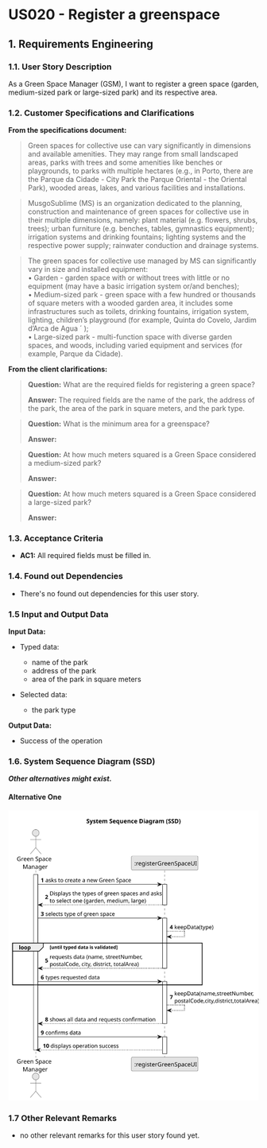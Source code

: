 # US020 - Register a greenspace


## 1. Requirements Engineering

### 1.1. User Story Description

As a Green Space Manager (GSM), I want to register a green
space (garden, medium-sized park or large-sized park) and its respective
area.

### 1.2. Customer Specifications and Clarifications 

**From the specifications document:**

> Green spaces for collective use can vary significantly in dimensions and
available amenities. They may range from small landscaped areas, parks
with trees and some amenities like benches or playgrounds, to parks with
multiple hectares (e.g., in Porto, there are the Parque da Cidade - City 
 Park the Parque Oriental - the Oriental Park), wooded areas, lakes, and various
 facilities and installations.

>MusgoSublime (MS) is an organization dedicated to the planning, construction and maintenance of green spaces for collective use in their multiple
  dimensions, namely: plant material (e.g. flowers, shrubs, trees); urban furniture (e.g. benches, tables, gymnastics equipment); irrigation systems and
  drinking fountains; lighting systems and the respective power supply; rainwater conduction and drainage systems.

> The green spaces for collective use managed by MS can significantly vary in
size and installed equipment: <br>
• Garden - garden space with or without trees with little or no equipment
(may have a basic irrigation system or/and benches);<br>
• Medium-sized park - green space with a few hundred or thousands of
square meters with a wooded garden area, it includes some infrastructures such as toilets, drinking fountains, irrigation system, lighting,
children’s playground (for example, Quinta do Covelo, Jardim d’Arca
de Agua ´ );<br>
• Large-sized park - multi-function space with diverse garden spaces, and
woods, including varied equipment and services (for example, Parque
da Cidade).


**From the client clarifications:**

> **Question:** What are the required fields for registering a green space?
>
> **Answer:**  The required fields are the name of the park, the address of the park, the area of the park in square meters, and the park type.

> **Question:** What is the minimum area for a greenspace?
>
> **Answer:** 

> **Question:** At how much meters squared is a Green Space considered a medium-sized park?
> 
> **Answer:** 

> **Question:** At how much meters squared is a Green Space considered a large-sized park?
> 
> **Answer:**

### 1.3. Acceptance Criteria

* **AC1:** All required fields must be filled in.

### 1.4. Found out Dependencies

* There's no found out dependencies for this user story.

### 1.5 Input and Output Data

**Input Data:**

* Typed data:
    * name of the park
    * address of the park
    * area of the park in square meters
	
* Selected data:
    * the park type

**Output Data:**

* Success of the operation

### 1.6. System Sequence Diagram (SSD)

**_Other alternatives might exist._**

#### Alternative One

![System Sequence Diagram](svg/us020-system-sequence-diagram.svg)

### 1.7 Other Relevant Remarks

* no other relevant remarks for this user story found yet.